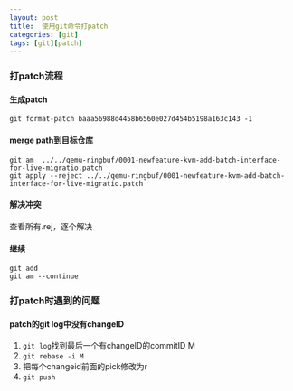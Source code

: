 ```yaml
---
layout: post
title:  使用git命令打patch
categories: [git]
tags: [git][patch]
---
```


### 打patch流程
#### 生成patch
`git format-patch baaa56988d4458b6560e027d454b5198a163c143 -1`  
#### merge path到目标仓库
`git am  ../../qemu-ringbuf/0001-newfeature-kvm-add-batch-interface-for-live-migratio.patch`  
`git apply --reject ../../qemu-ringbuf/0001-newfeature-kvm-add-batch-interface-for-live-migratio.patch`  
#### 解决冲突
查看所有.rej，逐个解决  
#### 继续
`git add`  
`git am --continue`  

### 打patch时遇到的问题
#### patch的git log中没有changeID
1. `git log`找到最后一个有changeID的commitID M  
2. `git rebase -i M`  
3. 把每个changeid前面的pick修改为r  
4. `git push`  
